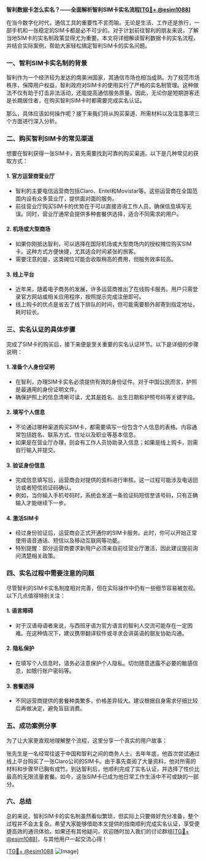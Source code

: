 **智利数据卡怎么实名？——全面解析智利SIM卡实名流程[[TG💪+ @esim1088](https://t.me/s/esim1088)]**

在当今数字化时代，通信工具的重要性不言而喻。无论是生活、工作还是旅行，一部手机和一张稳定的SIM卡都是必不可少的。对于计划前往智利的朋友来说，了解当地SIM卡的实名制政策显得尤为重要。本文将详细解读智利数据卡的实名流程，并结合实际案例，帮助大家轻松搞定智利SIM卡的实名问题。

### 一、智利SIM卡实名制的背景

智利作为一个经济较为发达的南美洲国家，其通信市场也相当成熟。为了规范市场秩序，保障用户权益，智利政府对SIM卡的使用实行了严格的实名制管理。这种做法不仅有助于打击非法活动，还能提高通信服务质量。因此，无论你是短期游客还是长期居住者，在购买智利SIM卡时都需要完成实名认证。

那么，具体应该如何操作呢？接下来我们将从购买渠道、所需材料以及注意事项三个方面进行深入分析。

### 二、购买智利SIM卡的常见渠道

想要在智利获得一张SIM卡，首先需要找到可靠的购买渠道。以下是几种常见的获取方式：

#### 1. **官方运营商营业厅**
   - 智利的主要电信运营商包括Claro、Entel和Movistar等。这些运营商在全国范围内设有众多营业厅，提供面对面的服务。
   - 前往营业厅购买SIM卡的优势在于可以直接咨询工作人员，确保信息填写无误。同时，营业厅通常会提供多种套餐供选择，适合不同需求的用户。

#### 2. **机场或大型商场**
   - 如果你刚抵达智利，可以选择在国际机场或大型商场内的授权摊位购买SIM卡。这种方式方便快捷，尤其适合时间紧张的旅客。
   - 需要注意的是，这类摊位可能会收取稍高的费用，但服务效率较高。

#### 3. **线上平台**
   - 近年来，随着电子商务的发展，许多运营商推出了在线购卡服务。用户只需登录官方网站或相关应用程序，按照提示完成注册即可。
   - 线上购卡的优点是省去了线下排队的时间，但可能需要额外邮寄到指定地址，耗时较长。

### 三、实名认证的具体步骤

完成了SIM卡的购买后，接下来便是至关重要的实名认证环节。以下是详细的步骤说明：

#### 1. **准备个人身份证明**
   - 在智利，办理SIM卡实名必须提供有效的身份证件。对于中国公民而言，护照是最通用的身份证明文件。
   - 确保护照上的信息清晰可读，尤其是姓名、出生日期和护照号码等关键字段。

#### 2. **填写个人信息**
   - 不论通过哪种渠道购买SIM卡，都需要填写一份包含个人信息的表格。内容通常包括姓名、联系方式、住址以及职业等基本信息。
   - 如果是在营业厅办理，则会有工作人员协助录入信息；如果是线上购卡，则需自行输入并提交。

#### 3. **验证身份信息**
   - 完成信息填写后，运营商会对提供的资料进行审核。这一过程可能涉及电话回访或者短信验证码确认。
   - 例如，当你输入手机号码时，系统会发送一条验证码短信至该号码，只有正确输入才能继续下一步。

#### 4. **激活SIM卡**
   - 经过身份验证后，运营商会正式开通你的SIM卡服务。此时，你可以开始正常使用语音通话、短信以及移动互联网等功能。
   - 特别提醒：部分运营商要求新用户必须亲自前往营业厅激活，因此建议提前询问清楚相关政策。

### 四、实名过程中需要注意的问题

尽管智利的SIM卡实名制度相对完善，但在实际操作中仍有一些细节容易被忽视。以下几点值得特别关注：

#### 1. **语言障碍**
   - 对于汉语母语者来说，与西班牙语为官方语言的智利人交流可能存在一定困难。在这种情况下，建议携带翻译软件或寻求会讲英语的朋友协助沟通。

#### 2. **隐私保护**
   - 在填写个人信息时，请务必注意保护个人隐私。切勿随意透露不必要的敏感信息，如银行账户密码等。

#### 3. **套餐选择**
   - 不同运营商提供的套餐种类繁多，价格差异较大。建议根据自身需求仔细比较后再做决定，避免盲目消费。

### 五、成功案例分享

为了让大家更直观地理解整个流程，这里分享一个真实的用户故事：

张先生是一名经常往返于中国和智利之间的商务人士。去年年底，他首次尝试通过线上平台购买了一张Claro公司的SIM卡。由于事先查阅了大量资料，他对所需的材料和步骤早已胸有成竹。到达智利后，他顺利完成了实名认证，并选择了性价比最高的无限流量套餐。如今，这张SIM卡已成为他日常工作生活中不可或缺的一部分。

### 六、总结

总的来说，智利SIM卡的实名制虽然看似繁琐，但实际上只要做好充分准备，整个过程并不会太复杂。希望大家能够借助本文提供的指南顺利完成实名认证，享受便捷高效的通讯体验。如果还有其他疑问，欢迎随时加入我们的讨论群组[[TG💪+ @esim1088](https://t.me/s/esim1088)]，与其他用户一起交流心得！

[[TG💪+ @esim1088](https://t.me/s/esim1088) ![Image](https://i.postimg.cc/4NQfJmqS/Snipaste-2025-05-13-00-14-12.png)]